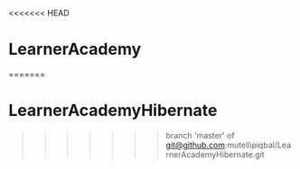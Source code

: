 <<<<<<< HEAD
# LearnerAcademy
=======
# LearnerAcademyHibernate
>>>>>>> branch 'master' of git@github.com:mutellipiqbal/LearnerAcademyHibernate.git
